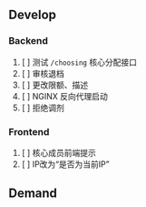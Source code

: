## Develop

### Backend

1. [ ] 测试 `/choosing` 核心分配接口
2. [ ] 审核退档
3. [ ] 更改限额、描述
4. [ ] NGINX 反向代理启动
5. [ ] 拒绝调剂

### Frontend

1. [ ] 核心成员前端提示
2. [ ] IP改为“是否为当前IP”

## Demand
